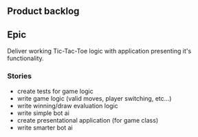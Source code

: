 ## Product backlog

## Epic

Deliver working Tic-Tac-Toe logic with application presenting it's functionality.

### Stories

- create tests for game logic
- write game logic (valid moves, player switching, etc...)
- write winning/draw evaluation logic
- write simple bot ai
- create presentational application (for game class)
- write smarter bot ai


